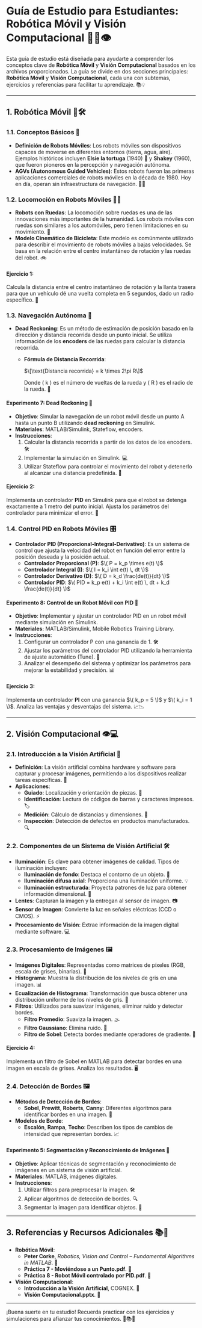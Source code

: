 # Guía de Estudio para Estudiantes: Robótica Móvil y Visión Computacional 🚀🤖👁️

Esta guía de estudio está diseñada para ayudarte a comprender los conceptos clave de **Robótica Móvil** y **Visión Computacional** basados en los archivos proporcionados. La guía se divide en dos secciones principales: **Robótica Móvil** y **Visión Computacional**, cada una con subtemas, ejercicios y referencias para facilitar tu aprendizaje. 📚💡

---

## **1. Robótica Móvil** 🤖🛠️

### **1.1. Conceptos Básicos** 🧠
- **Definición de Robots Móviles**: Los robots móviles son dispositivos capaces de moverse en diferentes entornos (tierra, agua, aire). Ejemplos históricos incluyen **Elsie la tortuga** (1940) 🐢 y **Shakey** (1960), que fueron pioneros en la percepción y navegación autónoma.
- **AGVs (Autonomous Guided Vehicles)**: Estos robots fueron las primeras aplicaciones comerciales de robots móviles en la década de 1980. Hoy en día, operan sin infraestructura de navegación. 🚗🤖

### **1.2. Locomoción en Robots Móviles** 🚴‍♂️
- **Robots con Ruedas**: La locomoción sobre ruedas es una de las innovaciones más importantes de la humanidad. Los robots móviles con ruedas son similares a los automóviles, pero tienen limitaciones en su movimiento. 🚗
- **Modelo Cinemático de Bicicleta**: Este modelo es comúnmente utilizado para describir el movimiento de robots móviles a bajas velocidades. Se basa en la relación entre el centro instantáneo de rotación y las ruedas del robot. 🚲

#### **Ejercicio 1**:
Calcula la distancia entre el centro instantáneo de rotación y la llanta trasera para que un vehículo dé una vuelta completa en 5 segundos, dado un radio específico. 🧮

### **1.3. Navegación Autónoma** 🧭
- **Dead Reckoning**: Es un método de estimación de posición basado en la dirección y distancia recorrida desde un punto inicial. Se utiliza información de los **encoders** de las ruedas para calcular la distancia recorrida.
  - **Fórmula de Distancia Recorrida**:
    
    $\[\text{Distancia recorrida} = k \times 2\pi R\]$
    
    
    Donde \( k \) es el número de vueltas de la rueda y \( R \) es el radio de la rueda. 📏

#### **Experimento 7: Dead Reckoning** 🧪
- **Objetivo**: Simular la navegación de un robot móvil desde un punto A hasta un punto B utilizando **dead reckoning** en Simulink.
- **Materiales**: MATLAB/Simulink, Stateflow, encoders.
- **Instrucciones**:
  1. Calcular la distancia recorrida a partir de los datos de los encoders. 🛠️
  2. Implementar la simulación en Simulink. 💻
  3. Utilizar Stateflow para controlar el movimiento del robot y detenerlo al alcanzar una distancia predefinida. 🛑

#### **Ejercicio 2**:
Implementa un controlador **PID** en Simulink para que el robot se detenga exactamente a 1 metro del punto inicial. Ajusta los parámetros del controlador para minimizar el error. 🎯

### **1.4. Control PID en Robots Móviles** 🎛️
- **Controlador PID (Proporcional-Integral-Derivativo)**: Es un sistema de control que ajusta la velocidad del robot en función del error entre la posición deseada y la posición actual.
  - **Controlador Proporcional (P)**: $\( P = k_p \times e(t) \)$
  - **Controlador Integral (I)**: $\( I = k_i \int e(t) \, dt \)$
  - **Controlador Derivativo (D)**: $\( D = k_d \frac{de(t)}{dt} \)$
  - **Controlador PID**: $\( PID = k_p e(t) + k_i \int e(t) \, dt + k_d \frac{de(t)}{dt} \)$

#### **Experimento 8: Control de un Robot Móvil con PID** 🧪
- **Objetivo**: Implementar y ajustar un controlador PID en un robot móvil mediante simulación en Simulink.
- **Materiales**: MATLAB/Simulink, Mobile Robotics Training Library.
- **Instrucciones**:
  1. Configurar un controlador P con una ganancia de 1. 🛠️
  2. Ajustar los parámetros del controlador PID utilizando la herramienta de ajuste automático (Tune). 🔧
  3. Analizar el desempeño del sistema y optimizar los parámetros para mejorar la estabilidad y precisión. 📊

#### **Ejercicio 3**:
Implementa un controlador **PI** con una ganancia $\( k_p = 5 \)$ y $\( k_i = 1 \)$. Analiza las ventajas y desventajas del sistema. 📈📉

---

## **2. Visión Computacional** 👁️💻

### **2.1. Introducción a la Visión Artificial** 🧠
- **Definición**: La visión artificial combina hardware y software para capturar y procesar imágenes, permitiendo a los dispositivos realizar tareas específicas. 📸
- **Aplicaciones**:
  - **Guiado**: Localización y orientación de piezas. 🧩
  - **Identificación**: Lectura de códigos de barras y caracteres impresos. 🏷️
  - **Medición**: Cálculo de distancias y dimensiones. 📏
  - **Inspección**: Detección de defectos en productos manufacturados. 🔍

### **2.2. Componentes de un Sistema de Visión Artificial** 🛠️
- **Iluminación**: Es clave para obtener imágenes de calidad. Tipos de iluminación incluyen:
  - **Iluminación de fondo**: Destaca el contorno de un objeto. 🌟
  - **Iluminación difusa axial**: Proporciona una iluminación uniforme. 💡
  - **Iluminación estructurada**: Proyecta patrones de luz para obtener información dimensional. 🌈
- **Lentes**: Capturan la imagen y la entregan al sensor de imagen. 📷
- **Sensor de Imagen**: Convierte la luz en señales eléctricas (CCD o CMOS). ⚡
- **Procesamiento de Visión**: Extrae información de la imagen digital mediante software. 💻

### **2.3. Procesamiento de Imágenes** 🖼️
- **Imágenes Digitales**: Representadas como matrices de píxeles (RGB, escala de grises, binarias). 🎨
- **Histograma**: Muestra la distribución de los niveles de gris en una imagen. 📊
- **Ecualización de Histograma**: Transformación que busca obtener una distribución uniforme de los niveles de gris. 🔄
- **Filtros**: Utilizados para suavizar imágenes, eliminar ruido y detectar bordes.
  - **Filtro Promedio**: Suaviza la imagen. 🌫️
  - **Filtro Gaussiano**: Elimina ruido. 🧹
  - **Filtro de Sobel**: Detecta bordes mediante operadores de gradiente. 🧮

#### **Ejercicio 4**:
Implementa un filtro de Sobel en MATLAB para detectar bordes en una imagen en escala de grises. Analiza los resultados. 🖥️

### **2.4. Detección de Bordes** 🖼️
- **Métodos de Detección de Bordes**:
  - **Sobel**, **Prewitt**, **Roberts**, **Canny**: Diferentes algoritmos para identificar bordes en una imagen. 🧮
- **Modelos de Borde**:
  - **Escalón**, **Rampa**, **Techo**: Describen los tipos de cambios de intensidad que representan bordes. 📈

#### **Experimento 5: Segmentación y Reconocimiento de Imágenes** 🧪
- **Objetivo**: Aplicar técnicas de segmentación y reconocimiento de imágenes en un sistema de visión artificial.
- **Materiales**: MATLAB, imágenes digitales.
- **Instrucciones**:
  1. Utilizar filtros para preprocesar la imagen. 🛠️
  2. Aplicar algoritmos de detección de bordes. 🔍
  3. Segmentar la imagen para identificar objetos. 🧩

---

## **3. Referencias y Recursos Adicionales** 📚🔗
- **Robótica Móvil**:
  - **Peter Corke**, *Robotics, Vision and Control – Fundamental Algorithms in MATLAB*. 📖
  - **Práctica 7 - Moviéndose a un Punto.pdf**. 📄
  - **Práctica 8 - Robot Móvil controlado por PID.pdf**. 📄
- **Visión Computacional**:
  - **Introducción a la Visión Artificial**, COGNEX. 📖
  - **Visión Computacional.pptx**. 📄


---

¡Buena suerte en tu estudio! Recuerda practicar con los ejercicios y simulaciones para afianzar tus conocimientos. 🚀📚💪
